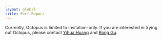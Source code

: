 ```yaml
---
layout: global
title: Perf Report
---
```


Currently, Octopus is limited to invitation-only. If you are interested in trying out Octopus, please contact [Yihua Huang](mailto:yhuang@nju.edu.cn) and [Rong Gu](mailto:gurongwalker@gmail.com). 